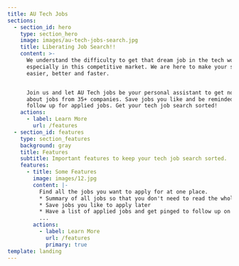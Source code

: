 ```yaml
---
title: AU Tech Jobs
sections:
  - section_id: hero
    type: section_hero
    image: images/au-tech-jobs-search.jpg
    title: Liberating Job Search!!
    content: >-
      We understand the difficulty to get that dream job in the tech world
      especially in this competitive market. We are here to make your search
      easier, better and faster. 


      Join us and let AU Tech jobs be your personal assistant to get notified
      about jobs from 35+ companies. Save jobs you like and be reminded to
      follow up for applied jobs. Get your tech job search sorted!
    actions:
      - label: Learn More
        url: /features
  - section_id: features
    type: section_features
    background: gray
    title: Features
    subtitle: Important features to keep your tech job search sorted.
    features:
      - title: Some Features
        image: images/12.jpg
        content: |-
          Find all the jobs you want to apply for at one place.
          * Summary of all jobs so that you don't need to read the whole JD 
          * Save jobs you like to apply later
          * Have a list of applied jobs and get pinged to follow up on them
          ...
        actions:
          - label: Learn More
            url: /features
            primary: true
template: landing
---
```

